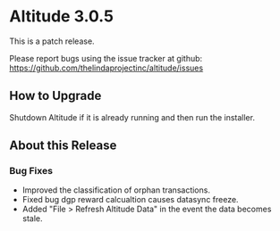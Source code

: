 # Altitude 3.0.5

This is a patch release.

Please report bugs using the issue tracker at github: https://github.com/thelindaprojectinc/altitude/issues

## How to Upgrade
Shutdown Altitude if it is already running and then run the installer.

## About this Release

### Bug Fixes
- Improved the classification of orphan transactions.
- Fixed bug dgp reward calcualtion causes datasync freeze.
- Added "File > Refresh Altitude Data" in the event the data becomes stale.
